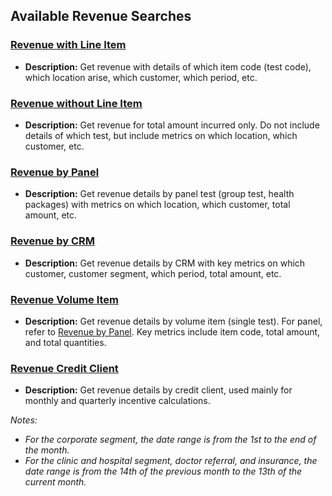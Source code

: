 ## Available Revenue Searches

### [Revenue with Line Item](https://5574610.app.netsuite.com/app/common/search/searchresults.nl?searchid=1737&whence=)
- **Description:** Get revenue with details of which item code (test code), which location arise, which customer, which period, etc.

### [Revenue without Line Item](https://5574610.app.netsuite.com/app/common/search/searchresults.nl?searchid=1629&whence=)
- **Description:** Get revenue for total amount incurred only. Do not include details of which test, but include metrics on which location, which customer, etc.

### [Revenue by Panel](https://5574610.app.netsuite.com/app/common/search/searchresults.nl?searchid=2188&whence=)
- **Description:** Get revenue details by panel test (group test, health packages) with metrics on which location, which customer, total amount, etc.

### [Revenue by CRM](https://5574610.app.netsuite.com/app/common/search/searchresults.nl?searchid=2560&whence=)
- **Description:** Get revenue details by CRM with key metrics on which customer, customer segment, which period, total amount, etc.

### [Revenue Volume Item](https://5574610.app.netsuite.com/app/common/search/searchresults.nl?searchid=2741&whence=)
- **Description:** Get revenue details by volume item (single test). For panel, refer to [Revenue by Panel](https://5574610.app.netsuite.com/app/common/search/searchresults.nl?searchid=2188&whence=). Key metrics include item code, total amount, and total quantities.

### [Revenue Credit Client](https://5574610.app.netsuite.com/app/common/search/searchresults.nl?searchid=2331&whence=)
- **Description:** Get revenue details by credit client, used mainly for monthly and quarterly incentive calculations.

*Notes:*
- *For the corporate segment, the date range is from the 1st to the end of the month.*
- *For the clinic and hospital segment, doctor referral, and insurance, the date range is from the 14th of the previous month to the 13th of the current month.*

